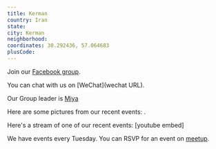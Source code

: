 ```yaml
---
title: Kerman
country: Iran
state: 
city: Kerman
neighborhood: 
coordinates: 30.292436, 57.064683
plusCode:
---
```

Join our [Facebook group](https://www.facebook.com/groups/free.code.camp.kerman).

You can chat with us on [WeChat](wechat URL).

Our Group leader is [Miya](freecodecamp.org/miya)

Here are some pictures from our recent events:
![]().

Here's a stream of one of our recent events:
[youtube embed]

We have events every Tuesday. You can RSVP for an event on [meetup](meetupurl).
